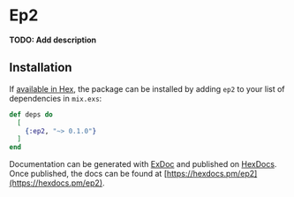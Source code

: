 # Ep2

**TODO: Add description**

## Installation

If [available in Hex](https://hex.pm/docs/publish), the package can be installed
by adding `ep2` to your list of dependencies in `mix.exs`:

```elixir
def deps do
  [
    {:ep2, "~> 0.1.0"}
  ]
end
```

Documentation can be generated with [ExDoc](https://github.com/elixir-lang/ex_doc)
and published on [HexDocs](https://hexdocs.pm). Once published, the docs can
be found at [https://hexdocs.pm/ep2](https://hexdocs.pm/ep2).

